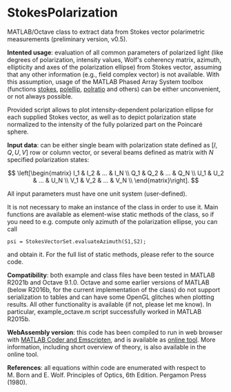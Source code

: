 # StokesPolarization
MATLAB/Octave class to extract data from Stokes vector polarimetric measurements (preliminary version, v0.5). 

**Intented usage**: evaluation of all common parameters of polarized light (like degrees of polarization, intensity values, Wolf's coherency matrix, azimuth, ellipticity and axes of the polarization ellipse) from Stokes vector, assuming that any other information (e.g., field complex vector) is not available. With this assumption, usage of the MATLAB Phased Array System toolbox (functions [stokes](https://se.mathworks.com/help/phased/ref/stokes.html), [polellip](https://se.mathworks.com/help/phased/ref/polellip.html), [polratio](https://se.mathworks.com/help/phased/ref/polratio.html) and others) can be either unconvenient, or not always possible. 

Provided script allows to plot intensity-dependent polarization ellipse for each supplied Stokes vector, as well as to depict polarization state normalized to the intensity of the fully polarized part on the Poincaré sphere.

**Input data**: can be either single beam with polarization state defined as $[I,Q,U,V]$ row or column vector, or several beams defined as matrix with $N$ specified polarization states:

$$
\left[\begin{matrix}
 I_1 & I_2 & ... & I_N \\ 
 Q_1 & Q_2 & ... & Q_N \\ 
 U_1 & U_2 & ... & U_N \\ 
 V_1 & V_2 & ... & V_N \\ 
\end{matrix}\right].
$$

All input parameters must have one unit system (user-defined).

It is not necessary to make an instance of the class in order to use it. Main functions are available as element-wise static methods of the class, so if you need to e.g. compute only azimuth of the polarization ellipse, you can call 
```
psi = StokesVectorSet.evaluateAzimuth(S1,S2);
``` 
and obtain it. For the full list of static methods, please refer to the source code.

**Compatibility**: both example and class files have been tested in MATLAB R2021b and Octave 9.1.0. Octave and some earlier versions of MATLAB (below R2016b, for the current implementation of the class) do not support serialization to tables and can have some OpenGL glitches when plotting results. All other functionality is available (if not, please let me know). In particular, example_octave.m script successfully worked in MATLAB R2015b.

**WebAssembly version**: this code has been compiled to run in web browser with [MATLAB Coder and Emscripten](https://www.mathworks.com/matlabcentral/fileexchange/69973-generatejavascriptusingmatlabcoder), and is available as [online tool](https://ilopushenko.github.io/projects/stokes). More information, including short overview of theory, is also available in the online tool.

**References**: all equations within code are enumerated with respect to  
M. Born and E. Wolf. Principles of Optics, 6th Edition. Pergamon Press (1980).